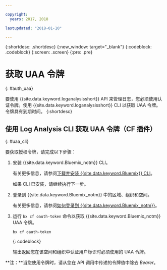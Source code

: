 ```yaml
---

copyright:
  years: 2017, 2018

lastupdated: "2018-01-10"

---
```



{:shortdesc: .shortdesc}
{:new_window: target="_blank"}
{:codeblock: .codeblock}
{:screen: .screen}
{:pre: .pre}


# 获取 UAA 令牌
{: #auth_uaa}

要使用 {{site.data.keyword.loganalysisshort}} API 来管理日志，您必须使用认证令牌。使用 {{site.data.keyword.loganalysisshort}} CLI 以获取 UAA 令牌。令牌具有到期时间。
{:shortdesc}

		
## 使用 Log Analysis CLI 获取 UAA 令牌（CF 插件）
{: #uaa_cli}


要获取授权令牌，请完成以下步骤：

1. 安装 {{site.data.keyword.Bluemix_notm}} CLI。

   有关更多信息，请参阅[下载并安装 {{site.data.keyword.Bluemix}} CLI](/docs/cli/reference/bluemix_cli/download_cli.html#download_install)。
   
   如果 CLI 已安装，请继续执行下一步。
    
2. 登录到 {{site.data.keyword.Bluemix_notm}} 中的区域、组织和空间。 

    有关更多信息，请参阅[如何登录到 {{site.data.keyword.Bluemix_notm}}](/docs/services/CloudLogAnalysis/qa/cli_qa.html#login)。
	
3. 运行 `bx cf oauth-token` 命令以获取 {{site.data.keyword.Bluemix_notm}} UAA 令牌。

    ```
	bx cf oauth-token
	```
	{: codeblock}
    
    输出返回您在该空间和组织中认证用户标识时必须使用的 UAA 令牌。
	

**注：**当您使用令牌时，请从您在 API 调用中传递的令牌值中除去 *Bearer*。
